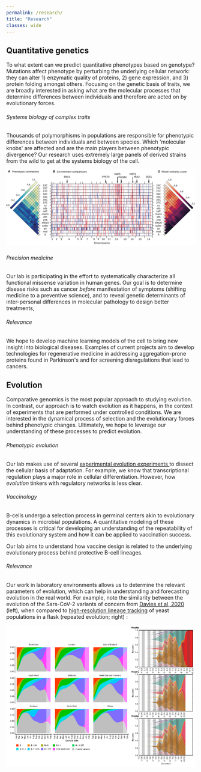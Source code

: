 ```yaml
---
permalink: /research/
title: "Research"
classes: wide 
---
```


<h2><b>Quantitative genetics</b></h2>
<p>To what extent can we predict quantitative phenotypes based on genotype? Mutations affect phenotype by perturbing the underlying cellular network: they can alter 1) enzymatic quality of proteins, 2) gene expression, and 3) protein folding amongst others. 
Focusing on the genetic basis of traits, we are broadly interested in asking what are the molecular processes that determine differences between individuals and therefore are acted on by evolutionary forces.
</p>
<h6><i class='fas fa-dna'></i> Systems biology of complex traits</h6>
<p>
Thousands of polymorphisms in populations are responsible for phenotypic differences between individuals and between species. Which 'molecular knobs' are affected and are the main players between phenotypic divergence? Our research uses extremely large panels of derived strains from the wild to get at the systems biology of the cell.
  </p><p>
<img src="/assets/images/bbq.png" alt="" style="max-height:188;max-width:464" />
</p>
<h6><i class='fas fa-briefcase-medical'></i> Precision medicine</h6>
<p>Our lab is participating in the effort to systematically characterize all functional missense variation in human genes. Our goal is to determine disease risks such as cancer <i>before</i> manifestation of symptoms (shifting medicine to a preventive science), and to reveal genetic determinants of inter-personal differences in molecular pathology to design better treatments,  
</p>
<h6>Relevance</h6>
<p>We hope to develop machine learning models of the cell to bring new insight into biological diseases. Examples of current projects aim to develop technologies for regenerative medicine in addressing aggregation-prone proteins found in Parkinson's and for screening disregulations that lead to cancers.
  </p>
<h2><b>Evolution</b></h2>
<p>Comparative genomics is the most popular approach to studying evolution. In contrast, our approach is to watch evolution as it happens, in the context of experiments that are performed under controlled conditions. We are interested in the dynamical process of selection and the evolutionary forces behind phenotypic changes. Ultimately, we hope to leverage our understanding of these processes to predict evolution.</p>
<h6><i class='fas fa-flask'></i> Phenotypic evolution</h6>
<p>Our lab makes use of several <a href="http://myxo.css.msu.edu/index.html" target="_blank">experimental evolution experiments <i class="fas fa-external-link-alt"></i></a> to dissect the cellular basis of adaptation. For example, we know that transcriptional regulation plays a major role in cellular differentiation. However, how <i>evolution</i> tinkers with regulatory networks is less clear.</p>
<h6><i class='fas fa-syringe'></i> Vaccinology</h6>
<p>B-cells undergo a selection process in germinal centers akin to evolutionary dynamics in microbial populations. A quantitative modeling of these processes is critical for developing an understanding of the repeatability of this evolutionary system and how it can be applied to vaccination success.
</p>
<p>
Our lab aims to understand how vaccine design is related to the underlying evolutionary process behind protective B-cell lineages.
</p>

<h6>Relevance</h6>
<p>
Our work in laboratory environments allows us to determine the relevant parameters of evolution, which can help in understanding and forecasting evolution in the real world. For example, note the similarity between the evolution of the Sars-CoV-2 variants of concern from <a href='https://www.medrxiv.org/content/10.1101/2020.12.24.20248822v1' target='_blank'>Davies et al, 2020<i class='fas fa-external-link-alt'></i></a> (left), when compared to <a href='https://www.nature.com/articles/s41586-019-1749-3' target='_blank'>high-resolution lineage tracking<i class='fas fa-external-link-alt'></i></a> of yeast populations in a flask (repeated evolution; right) : </p>
<img src="/assets/images/sars_vs_yeast.png" alt="" style="max-height:300;max-width:400" />
